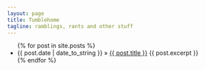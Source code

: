 ```yaml
---
layout: page
title: Tumblehome
tagline: ramblings, rants and other stuff
---
```


<ul class="posts">
  {% for post in site.posts %}
    <li><span>{{ post.date | date_to_string }}</span> &raquo; <a href="{{ BASE_PATH }}{{ post.url }}">{{ post.title }}</a> {{ post.excerpt }}</li>
  {% endfor %}
</ul>



